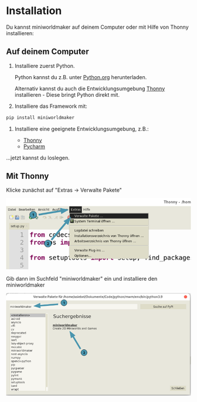 # Installation

Du kannst miniworldmaker auf deinem Computer oder mit Hilfe von Thonny
installieren:

## Auf deinem Computer

1. Installiere zuerst Python.

   Python kannst du z.B. unter [Python.org](https://www.python.org)
   herunterladen.

   Alternativ kannst du auch die Entwicklungsumgebung
   [Thonny](https://thonny.org/) installieren - Diese bringt Python
   direkt mit.

2. Installiere das Framework mit:

``` python 
pip install miniworldmaker
```

1. Installiere eine geeignete Entwicklungsumgebung, z.B.:

   - [Thonny](https://thonny.org/)
   - [Pycharm](https://www.jetbrains.com/de-de/pycharm/)

\...jetzt kannst du loslegen.

## Mit Thonny

Klicke zunächst auf \"Extras -\> Verwalte Pakete\"

![Miniworldmaker](../_images/install_thonny1.png)

Gib dann im Suchfeld \"miniworldmaker\" ein und installiere den
miniworldmaker

![Miniworldmaker](../_images/install_thonny2.png)
